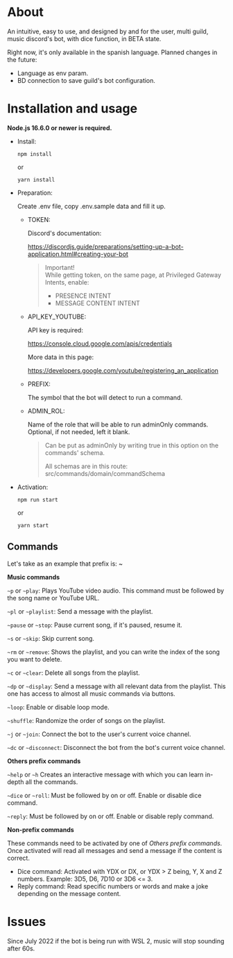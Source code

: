 # About

An intuitive, easy to use, and designed by and for the user, multi guild, music discord's bot, with dice function, in BETA state.

Right now, it's only available in the spanish language.
Planned changes in the future:

-   Language as env param.
-   BD connection to save guild's bot configuration.

# Installation and usage

**Node.js 16.6.0 or newer is required.**

-   Install:

    ```
    npm install
    ```

    or

    ```
    yarn install
    ```

-   Preparation:

    Create .env file, copy .env.sample data and fill it up.

    -   TOKEN:

        Discord's documentation:

        https://discordjs.guide/preparations/setting-up-a-bot-application.html#creating-your-bot

        > Important! \
        > While getting token, on the same page, at Privileged Gateway Intents, enable:
        >
        > -   PRESENCE INTENT
        > -   MESSAGE CONTENT INTENT

    -   API_KEY_YOUTUBE:

        API key is required:

        https://console.cloud.google.com/apis/credentials

        More data in this page:

        https://developers.google.com/youtube/registering_an_application

    -   PREFIX:

        The symbol that the bot will detect to run a command.

    -   ADMIN_ROL:

        Name of the role that will be able to run adminOnly commands.
        Optional, if not needed, left it blank.

        > Can be put as adminOnly by writing true in this option on the commands' schema.
        >
        > All schemas are in this route:
        > src/commands/domain/commandSchema

-   Activation:
    ```
    npm run start
    ```
    or
    ```
    yarn start
    ```

## Commands

Let's take as an example that prefix is: ~

**Music commands**

`~p` or `~play`: Plays YouTube video audio. This command must be followed by the song name or YouTube URL.

`~pl` or `~playlist`: Send a message with the playlist.

`~pause` or `~stop`: Pause current song, if it's paused, resume it.

`~s` or `~skip`: Skip current song.

`~rm` or `~remove`: Shows the playlist, and you can write the index of the song you want to delete.

`~c` or `~clear`: Delete all songs from the playlist.

`~dp` or `~display`: Send a message with all relevant data from the playlist. This one has access to almost all music commands via buttons.

`~loop`: Enable or disable loop mode.

`~shuffle`: Randomize the order of songs on the playlist.

`~j` or `~join`: Connect the bot to the user's current voice channel.

`~dc` or `~disconnect`: Disconnect the bot from the bot's current voice channel.

**Others prefix commands**

`~help` or `~h` Creates an interactive message with which you can learn in-depth all the commands.

`~dice` or `~roll`: Must be followed by on or off. Enable or disable dice command.

`~reply`: Must be followed by on or off. Enable or disable reply command.

**Non-prefix commands**

These commands need to be activated by one of _Others prefix commands_. Once activated will read all messages and send a message if the content is correct.

-   Dice command: Activated with YDX or DX, or YDX > Z being, Y, X and Z numbers. Example: 3D5, D6, 7D10 or 3D6 <= 3.
-   Reply command: Read specific numbers or words and make a joke depending on the message content.

# Issues

Since July 2022 if the bot is being run with WSL 2, music will stop sounding after 60s.
